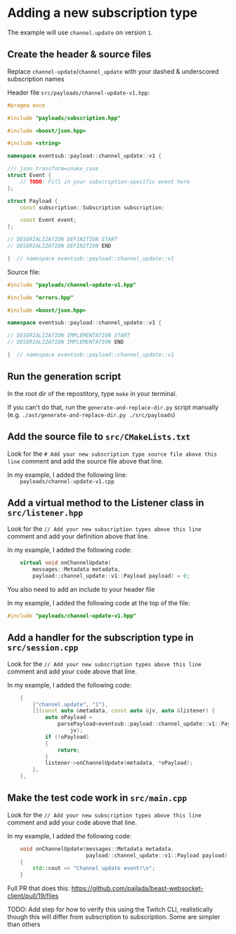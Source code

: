 # Adding a new subscription type

The example will use `channel.update` on version `1`.

## Create the header & source files

Replace `channel-update`/`channel_update` with your dashed & underscored subscription names

Header file `src/payloads/channel-update-v1.hpp`:

```c++
#pragma once

#include "payloads/subscription.hpp"

#include <boost/json.hpp>

#include <string>

namespace eventsub::payload::channel_update::v1 {

/// json_transform=snake_case
struct Event {
    // TODO: Fill in your subscription-specific event here
};

struct Payload {
    const subscription::Subscription subscription;

    const Event event;
};

// DESERIALIZATION DEFINITION START
// DESERIALIZATION DEFINITION END

}  // namespace eventsub::payload::channel_update::v1
```

Source file:

```c++
#include "payloads/channel-update-v1.hpp"

#include "errors.hpp"

#include <boost/json.hpp>

namespace eventsub::payload::channel_update::v1 {

// DESERIALIZATION IMPLEMENTATION START
// DESERIALIZATION IMPLEMENTATION END

}  // namespace eventsub::payload::channel_update::v1
```

## Run the generation script

In the root dir of the repostitory, type `make` in your terminal.

If you can't do that, run the `generate-and-replace-dir.py` script manually (e.g. `./ast/generate-and-replace-dir.py ./src/payloads`)

## Add the source file to `src/CMakeLists.txt`

Look for the `# Add your new subscription type source file above this line` comment and add the source file above that line.

In my example, I added the following line:  
`    payloads/channel-update-v1.cpp`

## Add a virtual method to the Listener class in `src/listener.hpp`

Look for the `// Add your new subscription types above this line` comment and add your definition above that line.

In my example, I added the following code:

```c++
    virtual void onChannelUpdate(
        messages::Metadata metadata,
        payload::channel_update::v1::Payload payload) = 0;
```

You also need to add an include to your header file

In my example, I added the following code at the top of the file:

```c++
#include "payloads/channel-update-v1.hpp"
```

## Add a handler for the subscription type in `src/session.cpp`

Look for the `// Add your new subscription types above this line` comment and add your code above that line.

In my example, I added the following code:

```c++
    {
        {"channel.update", "1"},
        [](const auto &metadata, const auto &jv, auto &listener) {
            auto oPayload =
                parsePayload<eventsub::payload::channel_update::v1::Payload>(
                    jv);
            if (!oPayload)
            {
                return;
            }
            listener->onChannelUpdate(metadata, *oPayload);
        },
    },
```

## Make the test code work in `src/main.cpp`

Look for the `// Add your new subscription types above this line` comment and add your code above that line.

In my example, I added the following code:

```c++
    void onChannelUpdate(messages::Metadata metadata,
                         payload::channel_update::v1::Payload payload) override
    {
        std::cout << "Channel update event!\n";
    }
```

Full PR that does this: https://github.com/pajlada/beast-websocket-client/pull/19/files

TODO: Add step for how to verify this using the Twitch CLI, realistically though this will differ from subscription to subscription. Some are simpler than others
